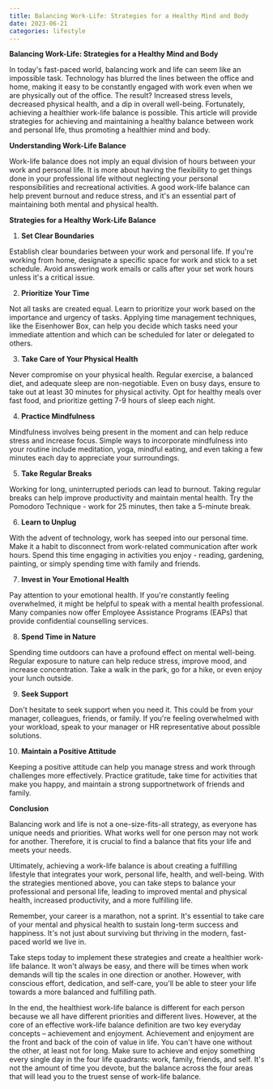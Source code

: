 ```yaml
---
title: Balancing Work-Life: Strategies for a Healthy Mind and Body
date: 2023-06-21
categories: lifestyle
---
```

**Balancing Work-Life: Strategies for a Healthy Mind and Body**

In today's fast-paced world, balancing work and life can seem like an impossible task. Technology has blurred the lines between the office and home, making it easy to be constantly engaged with work even when we are physically out of the office. The result? Increased stress levels, decreased physical health, and a dip in overall well-being. Fortunately, achieving a healthier work-life balance is possible. This article will provide strategies for achieving and maintaining a healthy balance between work and personal life, thus promoting a healthier mind and body.

**Understanding Work-Life Balance**

Work-life balance does not imply an equal division of hours between your work and personal life. It is more about having the flexibility to get things done in your professional life without neglecting your personal responsibilities and recreational activities. A good work-life balance can help prevent burnout and reduce stress, and it's an essential part of maintaining both mental and physical health.

**Strategies for a Healthy Work-Life Balance**

1. **Set Clear Boundaries**

Establish clear boundaries between your work and personal life. If you're working from home, designate a specific space for work and stick to a set schedule. Avoid answering work emails or calls after your set work hours unless it's a critical issue.

2. **Prioritize Your Time**

Not all tasks are created equal. Learn to prioritize your work based on the importance and urgency of tasks. Applying time management techniques, like the Eisenhower Box, can help you decide which tasks need your immediate attention and which can be scheduled for later or delegated to others.

3. **Take Care of Your Physical Health**

Never compromise on your physical health. Regular exercise, a balanced diet, and adequate sleep are non-negotiable. Even on busy days, ensure to take out at least 30 minutes for physical activity. Opt for healthy meals over fast food, and prioritize getting 7-9 hours of sleep each night.

4. **Practice Mindfulness**

Mindfulness involves being present in the moment and can help reduce stress and increase focus. Simple ways to incorporate mindfulness into your routine include meditation, yoga, mindful eating, and even taking a few minutes each day to appreciate your surroundings.

5. **Take Regular Breaks**

Working for long, uninterrupted periods can lead to burnout. Taking regular breaks can help improve productivity and maintain mental health. Try the Pomodoro Technique - work for 25 minutes, then take a 5-minute break.

6. **Learn to Unplug**

With the advent of technology, work has seeped into our personal time. Make it a habit to disconnect from work-related communication after work hours. Spend this time engaging in activities you enjoy - reading, gardening, painting, or simply spending time with family and friends.

7. **Invest in Your Emotional Health**

Pay attention to your emotional health. If you're constantly feeling overwhelmed, it might be helpful to speak with a mental health professional. Many companies now offer Employee Assistance Programs (EAPs) that provide confidential counselling services.

8. **Spend Time in Nature**

Spending time outdoors can have a profound effect on mental well-being. Regular exposure to nature can help reduce stress, improve mood, and increase concentration. Take a walk in the park, go for a hike, or even enjoy your lunch outside.

9. **Seek Support**

Don't hesitate to seek support when you need it. This could be from your manager, colleagues, friends, or family. If you're feeling overwhelmed with your workload, speak to your manager or HR representative about possible solutions.

10. **Maintain a Positive Attitude**

Keeping a positive attitude can help you manage stress and work through challenges more effectively. Practice gratitude, take time for activities that make you happy, and maintain a strong supportnetwork of friends and family.

**Conclusion**

Balancing work and life is not a one-size-fits-all strategy, as everyone has unique needs and priorities. What works well for one person may not work for another. Therefore, it is crucial to find a balance that fits your life and meets your needs.

Ultimately, achieving a work-life balance is about creating a fulfilling lifestyle that integrates your work, personal life, health, and well-being. With the strategies mentioned above, you can take steps to balance your professional and personal life, leading to improved mental and physical health, increased productivity, and a more fulfilling life.

Remember, your career is a marathon, not a sprint. It's essential to take care of your mental and physical health to sustain long-term success and happiness. It's not just about surviving but thriving in the modern, fast-paced world we live in.

Take steps today to implement these strategies and create a healthier work-life balance. It won't always be easy, and there will be times when work demands will tip the scales in one direction or another. However, with conscious effort, dedication, and self-care, you'll be able to steer your life towards a more balanced and fulfilling path.

In the end, the healthiest work-life balance is different for each person because we all have different priorities and different lives. However, at the core of an effective work-life balance definition are two key everyday concepts – achievement and enjoyment. Achievement and enjoyment are the front and back of the coin of value in life. You can't have one without the other, at least not for long. Make sure to achieve and enjoy something every single day in the four life quadrants: work, family, friends, and self. It's not the amount of time you devote, but the balance across the four areas that will lead you to the truest sense of work-life balance.